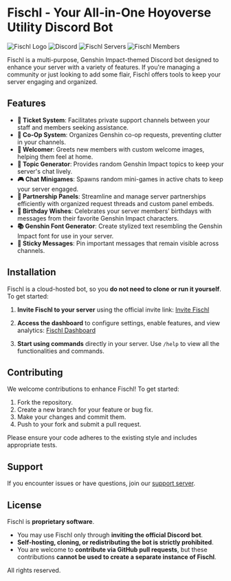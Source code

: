 # Fischl - Your All-in-One Hoyoverse Utility Discord Bot

![Fischl Logo](https://cdn.discordapp.com/avatars/732422232273584198/624035e5e9a841bfd3020e35a0a5c0a0.png)
![Discord](https://discord.com/api/guilds/783528750474199041/widget.png)
![Fischl Servers](https://img.shields.io/badge/200+-guilds-blue)
![Fischl Members](https://img.shields.io/badge/300,000++-members-green)

Fischl is a multi-purpose, Genshin Impact-themed Discord bot designed to enhance your server with a variety of features. If you're managing a community or just looking to add some flair, Fischl offers tools to keep your server engaging and organized.

## Features

* **🎫 Ticket System**: Facilitates private support channels between your staff and members seeking assistance.
* **🧩 Co-Op System**: Organizes Genshin co-op requests, preventing clutter in your channels.
* **🎉 Welcomer**: Greets new members with custom welcome images, helping them feel at home.
* **💬 Topic Generator**: Provides random Genshin Impact topics to keep your server's chat lively.
* **🎮 Chat Minigames**: Spawns random mini-games in active chats to keep your server engaged.
* **🤝 Partnership Panels**: Streamline and manage server partnerships efficiently with organized request threads and custom panel embeds.
* **🎂 Birthday Wishes**: Celebrates your server members’ birthdays with messages from their favorite Genshin Impact characters.
* **📚 Genshin Font Generator**: Create stylized text resembling the Genshin Impact font for use in your server.
* **📌 Sticky Messages**: Pin important messages that remain visible across channels.

## Installation

Fischl is a cloud-hosted bot, so you **do not need to clone or run it yourself**. To get started:

1. **Invite Fischl to your server** using the official invite link: [Invite Fischl](https://discord.com/api/oauth2/authorize?client_id=732422232273584198&scope=bot%20applications.commands)

2. **Access the dashboard** to configure settings, enable features, and view analytics: [Fischl Dashboard](https://fischl.app/dashboard)

3. **Start using commands** directly in your server. Use `/help` to view all the functionalities and commands. 

## Contributing

We welcome contributions to enhance Fischl! To get started:

1. Fork the repository.
2. Create a new branch for your feature or bug fix.
3. Make your changes and commit them.
4. Push to your fork and submit a pull request.

Please ensure your code adheres to the existing style and includes appropriate tests.

## Support

If you encounter issues or have questions, join our [support server](https://discord.gg/kaycd3fxHh).

## License

Fischl is **proprietary software**.

* You may use Fischl only through **inviting the official Discord bot**.
* **Self-hosting, cloning, or redistributing the bot is strictly prohibited**.
* You are welcome to **contribute via GitHub pull requests**, but these contributions **cannot be used to create a separate instance of Fischl**.

All rights reserved.


